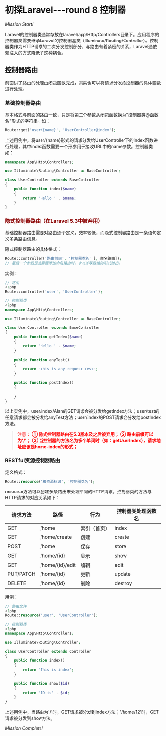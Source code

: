 # 初探Laravel---round 8 控制器

*Mission Start!*

Laravel的控制器类通常存放在laravel/app/Http/Controllers目录下。应用程序的控制器类需要继承Laravel的控制器基类（Illuminate/Routing/Controller）。控制器类作为HTTP请求的二次分发控制部分，与路由有着紧密的关系，Laravel通依赖注入的方式降低了这种耦合。

## 控制器路由

前面讲了路由的处理由闭包函数完成，其实也可以将请求分发给控制器的具体函数进行处理。

### 基础控制器路由

基本格式与前面的路由一致，只是将第二个参数从闭包函数换为"控制器类@函数名"形式的字符串。如：

```php
Route::get('user/{name}', 'UserController@index');
```
上述用例中，将user/{name}形式的请求分发给UserController下的index函数进行处理，其中index函数需要一个形参用于接收URL中的name参数。控制器类如：

```php
namespace App\Http\Controllers;

use Illuminate\Routing\Controller as BaseController;

class UserController extends BaseController
{
    public function index($name)
    {
        return 'Hello ' . $name;
    }
}

```

### <span style="color:darkred;">隐式控制器路由（在Laravel 5.3中被弃用）</span>

基础控制器路由需要对路由逐个定义，效率较低，而隐式控制器路由是一条语句定义多条路由信息。    

隐式控制器路由的具体格式：

```php
Route::controller('路由前缀', '控制器类名' [, 命名路由]);
// 最后一个参数是当需要添加命名路由时，才以关联数组的形式给出。
```

实例：

```php
// 路由
<?php
Route::controller('user', 'UserController');

// 控制器类
<?php
namespace App\Http\Controllers;

use Illuminate\Routing\Controller as BaseController;

class UserController extends BaseController
{
    public function getIndex($name)
    {
        return 'Hello ' . $name;
    }
    
    public function anyTest()
    {
        return 'This is any request Test';
    }
    
    public function postIndex()
    {
    
    }
}
```

以上实例中，user/index/Alan的GET请求会被分发给getIndex方法；user/test的任意请求都会被分发给anyTest方法；user/index的POST请求会分发给postIndex方法。


> <span style="color: red;">注意：</span>
> <span style="color: red;">**① 隐式控制器路由在5.3版本及之后被弃用；**</span>
> <span style="color: red;">**② 路由前缀可以为'/'；**</span>
> <span style="color: red;">**③ 当控制器的方法名为多个单词时（如：getUserIndex），请求地址应该是home-index的形式；**</span>

### RESTful资源控制器路由

定义格式：

```php
Route::resource('根资源标识', '控制器类名');
```

resource方法可以创建多条路由来处理不同的HTTP请求，控制器类的方法与HTTP请求的对应关系如下：


| 请求方法 | 路径 | 行为 | 控制器类处理函数名 |
| --- | --- | --- | --- |
| GET | /home | 索引（首页） | index |
| GET | /home/create | 创建 | create |
| POST | /home | 保存 | store |
| GET | /home/{id} | 显示 | show |
| GET | /home/{id}/edit | 编辑 | edit |
| PUT/PATCH | /home/{id} | 更新 | update |
| DELETE | /home/{id} | 删除 | destroy |

用例：

```php
// 路由文件
<?php
Route::resource('user', 'UserController');

// 控制器类
<?php
namespace App\Http\Controllers;

use Illuminate\Routing\Controller;

class UserController extends Controller
{
    public function index()
    {
        return 'This is index';
    }
    
    public function show($id)
    {
        return 'ID is' . $id;
    }
}
```

上述用例中，当路由为'/'时，GET请求被分发到index方法；'/home/12'时，GET请求被分发到show方法。

*Mission Complete!*